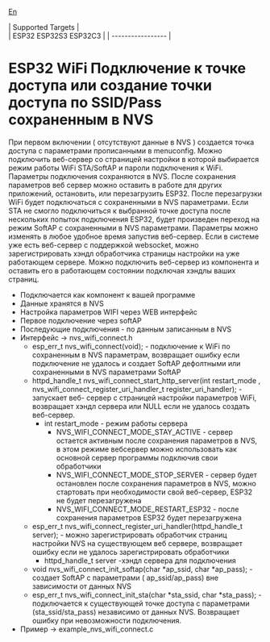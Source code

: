 [En](/README.md)

| Supported Targets |  
| ESP32 ESP32S3 ESP32C3 | 
| ----------------- |

# ESP32 WiFi Подключение к точке доступа или создание точки доступа по SSID/Pass сохраненным в NVS
При первом включении ( отсутствуют данные в NVS ) создается точка доступа с параметрами прописанными в menuconfig.
Можно подключить веб-сервер со страницей настройки в которой выбирается режим работы WiFi STA/SoftAP и пароли подключения к WiFi.
Параметры подключения сохраняются в NVS. После сохранения параметров веб сервер можно оставить в работе для других приложений, остановить, или перезагрузить ESP32. После перезагрузки WiFi будет подключаться с сохраненными в NVS параметрами.
Если STA не смогло подключиться к выбранной точке доступа после нескольких попыток подключения ESP32, будет произведен переход на режим SoftAP с сохраненными в NVS параметрами. Параметры можно изменять в любое удобное время запустив веб-сервер. Если в системе уже есть веб-сервер с поддержкой websocket, можно зарегистрировать хэндл обработчика страницы настройки на уже работающем сервере. Можно подключить веб-сервер из компонента и оставить его в работающем состоянии подключая хэндлы ваших страниц.
 - Подключается как компонент к вашей программе
 - Данные хранятся в NVS
 - Настройка параметров WIFI через WEB интерфейс
 - Первое подключение через softAP
 - Последующие подключения - по данным записанным в NVS
 - Интерфейс -> nvs_wifi_connect.h
    - esp_err_t nvs_wifi_connect(void); - подключение к WiFi по сохраненным в NVS параметрам, возвращает ошибку если подключение не удалось и создает SoftAP дефолтными или сохраненными в NVS параметрами SoftAP
    - httpd_handle_t nvs_wifi_connect_start_http_server(int restart_mode , nvs_wifi_connect_register_uri_handler_t register_uri_handler); - запускает веб- сервер с страницей настройки параметров WiFi, возвращает хэндл сервера или NULL если не удалось создать веб-сервер.
      - int restart_mode - режим работы сервера
        - NVS_WIFI_CONNECT_MODE_STAY_ACTIVE - сервер остается активным после сохранения параметров в NVS, в этом режиме вебсервер можно использовать как основной сервер программы подключив свои обработчики
        - NVS_WIFI_CONNECT_MODE_STOP_SERVER - сервер будет остановлен после сохранения параметров в NVS, можно стартовать при необходимости свой веб-сервер, ESP32 не будет перезагружена
        - NVS_WIFI_CONNECT_MODE_RESTART_ESP32 - после сохранения параметров ESP32 будет перезагружена
    - esp_err_t nvs_wifi_connect_register_uri_handler(httpd_handle_t server); - можно зарегистрировать обработчик страниц настройки NVS на существующем веб сервере, возвращает ошибку если не удалось зарегистрировать обработчики
      -  httpd_handle_t server -хэндл сервера для подключения
    - void nvs_wifi_connect_init_softap(char *ap_ssid, char *ap_pass); - создает SoftAP c параметрами ( ap_ssid/ap_pass) вне зависимости от данных NVS
    - esp_err_t nvs_wifi_connect_init_sta(char *sta_ssid, char *sta_pass); - подключается к существующей точке доступа с параметрами (sta_ssid/sta_pass) независимо от данных NVS. Возвращает ошибку при невозможности подключения.
 - Пример  -> example_nvs_wifi_connect.c
